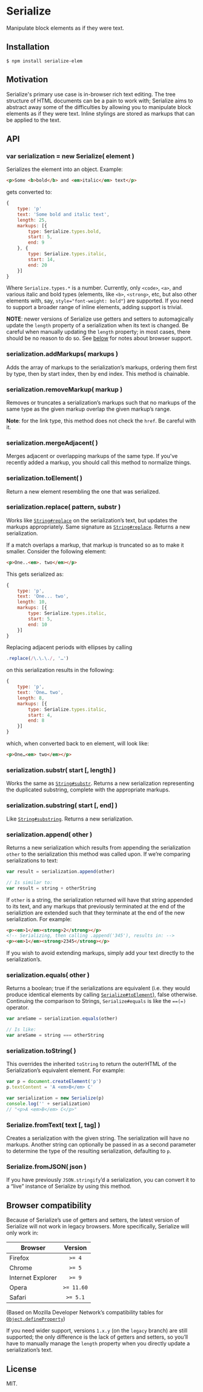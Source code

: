 # Serialize

Manipulate block elements as if they were text.

## Installation

```
$ npm install serialize-elem
```

## Motivation

Serialize's primary use case is in-browser rich text editing. The tree structure of HTML documents can be a pain to work with; Serialize aims to abstract away some of the difficulties by allowing you to manipulate block elements as if they were text. Inline stylings are stored as markups that can be applied to the text.

## API

### var serialization = new Serialize( element )

Serializes the element into an object. Example:

```html
<p>Some <b>bold</b> and <em>italic</em> text</p>
```

gets converted to:

```js
{
    type: 'p'
    text: 'Some bold and italic text',
    length: 25,
    markups: [{
        type: Serialize.types.bold,
        start: 5,
        end: 9
    }, {
        type: Serialize.types.italic,
        start: 14,
        end: 20
    }]
}
```

Where `Serialize.types.*` is a number. Currently, only `<code>`, `<a>`, and various italic and bold types (elements, like `<b>`, `<strong>`, etc, but also other elements with, say, `style="font-weight: bold"`) are supported. If you need to support a broader range of inline elements, adding support is trivial.

__NOTE__: newer versions of Serialize use getters and setters to automagically update the `length` property of a serialization when its text is changed. Be careful when manually updating the `length` property; in most cases, there should be no reason to do so. See [below][compat] for notes about browser support.

### serialization.addMarkups( markups )

Adds the array of markups to the serialization’s markups, ordering them first by type, then by start index, then by end index. This method is chainable.

### serialization.removeMarkup( markup )

Removes or truncates a serialization’s markups such that no markups of the same type as the given markup overlap the given markup’s range.

__Note__: for the link type, this method does not check the `href`. Be careful with it.

### serialization.mergeAdjacent( )

Merges adjacent or overlapping markups of the same type. If you've recently added a markup, you should call this method to normalize things.

### serialization.toElement( )

Return a new element resembling the one that was serialized.

### serialization.replace( pattern, substr )

Works like [`String#replace`][replace] on the serialization’s text, but updates the markups appropriately. Same signature as [`String#replace`][replace]. Returns a new serialization.

If a match overlaps a markup, that markup is truncated so as to make it smaller. Consider the following element:

```html
<p>One..<em>. two</em></p>
```

This gets serialized as:

```js
{
    type: 'p',
    text: 'One... two',
    length: 10,
    markups: [{
        type: Serialize.types.italic,
        start: 5,
        end: 10
    }]
}
```

Replacing adjacent periods with ellipses by calling

```js
.replace(/\.\.\./, '…')
```

on this serialization results in the following:

```js
{
    type: 'p',
    text: 'One… two',
    length: 8,
    markups: [{
        type: Serialize.types.italic,
        start: 4,
        end: 8
    }]
}
```

which, when converted back to en element, will look like:

```html
<p>One…<em> two</em></p>
```

### serialization.substr( start [, length] )

Works the same as [`String#substr`][substr]. Returns a new serialization representing the duplicated substring, complete with the appropriate markups.

### serialization.substring( start [, end] )

Like [`String#substring`][substring]. Returns a new serialization.

### serialization.append( other )

Returns a new serialization which results from appending the serialization `other` to the serialization this method was called upon. If we’re comparing serializations to text:

```js
var result = serialization.append(other)

// Is similar to:
var result = string + otherString
```

If `other` is a string, the serialization returned will have that string appended to its text, and any markups that previously terminated at the end of the serializtion are extended such that they terminate at the end of the new serialization. For example:

```html
<p><em>1</em><strong>2</strong></p>
<!-- Serializing, then calling .append('345'), results in: -->
<p><em>1</em><strong>2345</strong></p>
```

If you wish to avoid extending markups, simply add your text directly to the serialization’s.

### serialization.equals( other )

Returns a boolean; true if the serializations are equivalent (i.e. they would produce identical elements by calling [`Serialize#toElement`][toElement]), false otherwise. Continuing the comparison to Strings, `Serialize#equals` is like the `==(=)` operator.

```js
var areSame = serialization.equals(other)

// Is like:
var areSame = string === otherString
```

### serialization.toString( )

This overrides the inherited `toString` to return the outerHTML of the Serialization’s equivalent element. For example:

```js
var p = document.createElement('p')
p.textContent = 'A <em>B</em> C'

var serialization = new Serialize(p)
console.log('' + serialization)
// "<p>A <em>B</em> C</p>"
```

### Serialize.fromText( text [, tag] )

Creates a serialization with the given string. The serialization will have no markups. Another string can optionally be passed in as a second parameter to determine the type of the resulting serialization, defaulting to `p`.

### Serialize.fromJSON( json )

If you have previously `JSON.stringify`’d a serialization, you can convert it to a “live” instance of Serialize by using this method.

## Browser compatibility

Because of Serialize’s use of getters and setters, the latest version of Serialize will not work in legacy browsers. More specifically, Serialize will only work in:

| Browser | Version |
| --- | :---: |
| Firefox | `>= 4` |
| Chrome | `>= 5` |
| Internet Explorer | `>= 9` |
| Opera | `>= 11.60` |
| Safari | `>= 5.1` |

(Based on Mozilla Developer Network’s compatibility tables for [`Object.defineProperty`][prop])

If you need wider support, versions `1.x.y` (on the `legacy` branch) are still supported; the only difference is the lack of getters and setters, so you’ll have to manually manage the `length` property when you directly update a serialization’s text.

## License

MIT.

[compat]: #browser-compatibility
[replace]: https://developer.mozilla.org/en-US/docs/Web/JavaScript/Reference/Global_Objects/String/replace
[substr]: https://developer.mozilla.org/en-US/docs/Web/JavaScript/Reference/Global_Objects/String/substring
[substring]: https://developer.mozilla.org/en/docs/Web/JavaScript/Reference/Global_Objects/String/substring
[toElement]: #serializationtoelement-
[prop]: https://developer.mozilla.org/en-US/docs/Web/JavaScript/Reference/Global_Objects/Object/defineProperty#Browser_compatibility
